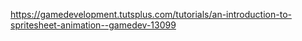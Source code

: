 
https://gamedevelopment.tutsplus.com/tutorials/an-introduction-to-spritesheet-animation--gamedev-13099
